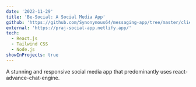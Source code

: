 ```yaml
---
date: '2022-11-29'
title: 'Be-Social: A Social Media App'
github: 'https://github.com/Synonymous64/messaging-app/tree/master/client'
external: 'https://praj-social-app.netlify.app/'
tech:
  - React.js
  - Tailwind CSS
  - Node.js
showInProjects: true
---
```


A stunning and responsive social media app that predominantly uses react-advance-chat-engine.
